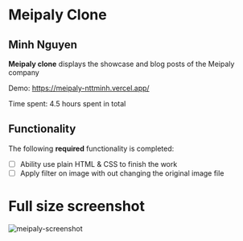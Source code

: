 # Meipaly Clone

## Minh Nguyen

**Meipaly clone** displays the showcase and blog posts of the Meipaly company

Demo: https://meipaly-nttminh.vercel.app/

Time spent: 4.5 hours spent in total

## Functionality

The following **required** functionality is completed:

-   [ ] Ability use plain HTML & CSS to finish the work
-   [ ] Apply filter on image with out changing the original image file

# Full size screenshot

![meipaly-screenshot](https://user-images.githubusercontent.com/59038507/159773355-0bca7843-9205-4679-b44e-379945bea4e5.png)
